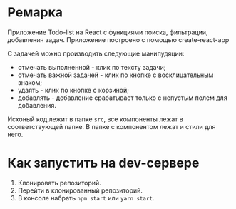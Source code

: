 # Ремарка

Приложение Todo-list на React с функциями поиска, фильтрации, добавления задач. Приложение построено с помощью create-react-app

С задачей можно производить следующие манипудяции:

- отмечать выполненной - клик по тексту задачи;
- отмечать важной задачей - клик по кнопке с восклицательным знаком;
- удаять - клик по кнопке с корзиной;
- добавлять - добавление срабатывает только с непустым полем для добавления.

Исхоный код лежит в папке `src`, все компоненты лежат в соответствующей папке. В папке с компонентом лежат и стили для него.

# Как запустить на dev-сервере

1. Клонировать репозиторий.
2. Перейти в клонированный репозиторий.
3. В консоле набрать `npm start` или `yarn start`.
